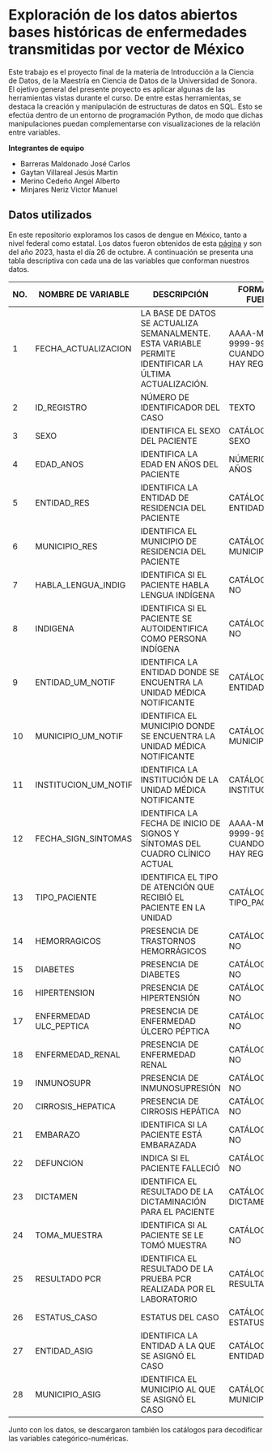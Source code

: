 # Exploración de los datos abiertos bases históricas de enfermedades transmitidas por vector de México

Este trabajo es el proyecto final de la materia de Introducción a la Ciencia de Datos, de la Maestría en Ciencia de Datos de la Universidad de Sonora. El ojetivo general del presente proyecto es aplicar algunas de las herramientas vistas durante el curso. De entre estas herramientas, se destaca la creación y manipulación de estructuras de datos en SQL. Esto se efectúa dentro de un entorno de programación Python, de modo que dichas manipulaciones puedan complementarse con visualizaciones de la relación entre variables.

**Integrantes de equipo**
- Barreras Maldonado José Carlos
- Gaytan Villareal Jesús Martin
- Merino Cedeño Angel Alberto
- Minjares Neriz Victor Manuel

## Datos utilizados

En este repositorio exploramos los casos de dengue en México, tanto a nivel federal como estatal. Los datos fueron obtenidos de
esta [página](https://www.gob.mx/salud/documentos/datos-abiertos-bases-historicas-de-enfermedades-transmitidas-por-vector) y son del año 2023,
hasta el día 26 de octubre. A continuación se presenta una tabla descriptiva con cada una de las variables que conforman nuestros datos.

| NO. | NOMBRE DE VARIABLE   | DESCRIPCIÓN                                                 | FORMATO O FUENTE                                       |
|-----|-----------------------|-------------------------------------------------------------|--------------------------------------------------------|
| 1   | FECHA_ACTUALIZACION   | LA BASE DE DATOS SE ACTUALIZA SEMANALMENTE. ESTA VARIABLE PERMITE IDENTIFICAR LA ÚLTIMA ACTUALIZACIÓN.          | AAAA-MM-DD, 9999-99-99: CUANDO NO HAY REGISTRO         |
| 2   | ID_REGISTRO           | NÚMERO DE IDENTIFICADOR DEL CASO                             | TEXTO                                                  |
| 3   | SEXO                  | IDENTIFICA EL SEXO DEL PACIENTE                               | CATÁLOGO: SEXO                                         |
| 4   | EDAD_ANOS             | IDENTIFICA LA EDAD EN AÑOS DEL PACIENTE                        | NÚMERICA EN AÑOS                                       |
| 5   | ENTIDAD_RES           | IDENTIFICA LA ENTIDAD DE RESIDENCIA DEL PACIENTE               | CATÁLOGO: ENTIDADES                                     |
| 6   | MUNICIPIO_RES         | IDENTIFICA EL MUNICIPIO DE RESIDENCIA DEL PACIENTE             | CATÁLOGO: MUNICIPIOS                                   |
| 7   | HABLA_LENGUA_INDIG    | IDENTIFICA SI EL PACIENTE HABLA LENGUA INDÍGENA                | CATÁLOGO: SI / NO                                      |
| 8   | INDIGENA              | IDENTIFICA SI EL PACIENTE SE AUTOIDENTIFICA COMO PERSONA INDÍGENA | CATÁLOGO: SI / NO                                    |
| 9   | ENTIDAD_UM_NOTIF      | IDENTIFICA LA ENTIDAD DONDE SE ENCUENTRA LA UNIDAD MÉDICA NOTIFICANTE | CATÁLOGO: ENTIDADES                                 |
| 10  | MUNICIPIO_UM_NOTIF    | IDENTIFICA EL MUNICIPIO DONDE SE ENCUENTRA LA UNIDAD MÉDICA NOTIFICANTE | CATÁLOGO: MUNICIPIOS                               |
| 11  | INSTITUCION_UM_NOTIF  | IDENTIFICA LA INSTITUCIÓN DE LA UNIDAD MÉDICA NOTIFICANTE      | CATÁLOGO: INSTITUCIÓN                               |
| 12  | FECHA_SIGN_SINTOMAS   | IDENTIFICA LA FECHA DE INICIO DE SIGNOS Y SÍNTOMAS DEL CUADRO CLÍNICO ACTUAL | AAAA-MM-DD, 9999-99-99: CUANDO NO HAY REGISTRO    |
| 13  | TIPO_PACIENTE         | IDENTIFICA EL TIPO DE ATENCIÓN QUE RECIBIÓ EL PACIENTE EN LA UNIDAD | CATÁLOGO: TIPO_PACIENTE                            |
| 14  | HEMORRAGICOS          | PRESENCIA DE TRASTORNOS HEMORRÁGICOS                           | CATÁLOGO: SI / NO                                      |
| 15  | DIABETES              | PRESENCIA DE DIABETES                                         | CATÁLOGO: SI / NO                                      |
| 16  | HIPERTENSION          | PRESENCIA DE HIPERTENSIÓN                                      | CATÁLOGO: SI / NO                                      |
| 17  | ENFERMEDAD ULC_PEPTICA | PRESENCIA DE ENFERMEDAD ÚLCERO PÉPTICA                         | CATÁLOGO: SI / NO                                      |
| 18  | ENFERMEDAD_RENAL       | PRESENCIA DE ENFERMEDAD RENAL                                   | CATÁLOGO: SI / NO                                      |
| 19  | INMUNOSUPR            | PRESENCIA DE INMUNOSUPRESIÓN                                   | CATÁLOGO: SI / NO                                      |
| 20  | CIRROSIS_HEPATICA      | PRESENCIA DE CIRROSIS HEPÁTICA                                 | CATÁLOGO: SI / NO                                      |
| 21  | EMBARAZO              | IDENTIFICA SI LA PACIENTE ESTÁ EMBARAZADA                      | CATÁLOGO: SI / NO                                      |
| 22  | DEFUNCION             | INDICA SI EL PACIENTE FALLECIÓ                                 | CATÁLOGO: SI / NO                                      |
| 23  | DICTAMEN              | IDENTIFICA EL RESULTADO DE LA DICTAMINACIÓN PARA EL PACIENTE   | CATÁLOGO: DICTAMEN                                     |
| 24  | TOMA_MUESTRA          | IDENTIFICA SI AL PACIENTE SE LE TOMÓ MUESTRA                   | CATÁLOGO: SI / NO                                      |
| 25  | RESULTADO PCR         | IDENTIFICA EL RESULTADO DE LA PRUEBA PCR REALIZADA POR EL LABORATORIO | CATÁLOGO: RESULTADO_PCR                            |
| 26  | ESTATUS_CASO          | ESTATUS DEL CASO                                              | CATÁLOGO: ESTATUS_CASO                                 |
| 27  | ENTIDAD_ASIG          | IDENTIFICA LA ENTIDAD A LA QUE SE ASIGNÓ EL CASO               | CATÁLOGO: ENTIDADES                                    |
| 28  | MUNICIPIO_ASIG        | IDENTIFICA EL MUNICIPIO AL QUE SE ASIGNÓ EL CASO               | CATÁLOGO: MUNICIPIOS                                   |

Junto con los datos, se descargaron también los catálogos para decodificar las variables categórico-numéricas.





